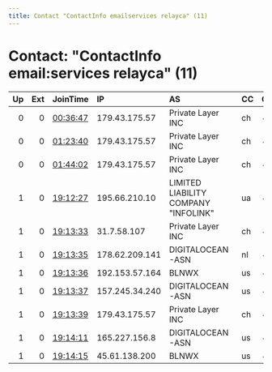 ```yaml
---
title: Contact "ContactInfo emailservices relayca" (11)
---
```


# Contact: "ContactInfo email:services relayca" (11)

|   Up |   Ext | JoinTime                                                                                              | IP             | AS                                             | CC   |   ORp |   Dirp | OS    | Version   | Nickname   |   eFamMembers |
|-----:|------:|:------------------------------------------------------------------------------------------------------|:---------------|:-----------------------------------------------|:-----|------:|-------:|:------|:----------|:-----------|--------------:|
|    0 |     0 | [00:36:47](https://nusenu.github.io/OrNetStats/w/relay/CBA6AE5A117CFA7BC49D216796674D86C42DF1B2.html) | 179.43.175.57  | Private Layer INC                              | ch   |   443 |      0 | Linux | 0.4.6.8   | x030ch     |             1 |
|    0 |     0 | [01:23:40](https://nusenu.github.io/OrNetStats/w/relay/C06E75FC05C12DCF291BD88F28BEDDC459378995.html) | 179.43.175.57  | Private Layer INC                              | ch   |   443 |      0 | Linux | 0.4.6.8   | x030ch     |             1 |
|    0 |     0 | [01:44:02](https://nusenu.github.io/OrNetStats/w/relay/707252250BDE7C87B46C3CAC1CAA236EDFCCBC68.html) | 179.43.175.57  | Private Layer INC                              | ch   |   443 |      0 | Linux | 0.4.6.8   | x030ch     |             1 |
|    1 |     0 | [19:12:27](https://nusenu.github.io/OrNetStats/w/relay/282F5F0B92005E7B58C93C5C0AF5809C864E14DF.html) | 195.66.210.10  | LIMITED LIABILITY COMPANY &quot;INFOLINK&quot; | ua   |   443 |      0 | Linux | 0.4.6.8   | x0b0ua     |             8 |
|    1 |     0 | [19:13:33](https://nusenu.github.io/OrNetStats/w/relay/E8E886FE87B71D4C45F9CD1B239167436C069020.html) | 31.7.58.107    | Private Layer INC                              | ch   |   443 |      0 | Linux | 0.4.6.8   | x0a0ch     |             8 |
|    1 |     0 | [19:13:35](https://nusenu.github.io/OrNetStats/w/relay/2819FE128342BE7D533BE5FC0AF0B72A7580A5C1.html) | 178.62.209.141 | DIGITALOCEAN-ASN                               | nl   |   443 |      0 | Linux | 0.4.6.8   | x050nl     |             8 |
|    1 |     0 | [19:13:36](https://nusenu.github.io/OrNetStats/w/relay/F6DC14C69EABA18CFA2C6565B04F6386633CFB09.html) | 192.153.57.164 | BLNWX                                          | us   |   443 |      0 | Linux | 0.4.6.8   | x040nl     |             8 |
|    1 |     0 | [19:13:37](https://nusenu.github.io/OrNetStats/w/relay/CAA1D55DEF47939F96A7ED063ECFD3951CC241CA.html) | 157.245.34.240 | DIGITALOCEAN-ASN                               | us   |   443 |      0 | Linux | 0.4.6.8   | x070uk     |             8 |
|    1 |     0 | [19:13:39](https://nusenu.github.io/OrNetStats/w/relay/3FF0A5C0E924DFC4D36C56E8F52CD78F5D8C7FBB.html) | 179.43.175.57  | Private Layer INC                              | ch   |   443 |      0 | Linux | 0.4.6.8   | x030ch     |             8 |
|    1 |     0 | [19:14:11](https://nusenu.github.io/OrNetStats/w/relay/484CB9DDEA2CEBE16EB60A2AF7AADBB24B599C84.html) | 165.227.156.8  | DIGITALOCEAN-ASN                               | us   |   443 |      0 | Linux | 0.4.6.8   | x080de     |             8 |
|    1 |     0 | [19:14:15](https://nusenu.github.io/OrNetStats/w/relay/07894DB9E9A6311957BFD976C7A996177541065E.html) | 45.61.138.200  | BLNWX                                          | us   |   443 |      0 | Linux | 0.4.6.8   | x060uk     |             8 |
